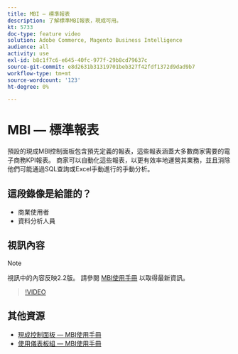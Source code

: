 ```yaml
---
title: MBI — 標準報表
description: 了解標準MBI報表，現成可用。
kt: 5733
doc-type: feature video
solution: Adobe Commerce, Magento Business Intelligence
audience: all
activity: use
exl-id: b8c1f7c6-e645-40fc-977f-29b8cd79637c
source-git-commit: e8d2631b31319701beb327f42fdf1372d9dad9b7
workflow-type: tm+mt
source-wordcount: '123'
ht-degree: 0%

---
```


# MBI — 標準報表

預設的現成MBI控制面板包含預先定義的報表，這些報表涵蓋大多數商家需要的電子商務KPI報表。 商家可以自動化這些報表，以更有效率地運營其業務，並且消除他們可能通過SQL查詢或Excel手動進行的手動分析。

## 這段錄像是給誰的？

- 商業使用者
- 資料分析人員

## 視訊內容

>[!NOTE]
>
>視訊中的內容反映2.2版。 請參閱 [MBI使用手冊](https://experienceleague.adobe.com/docs/commerce-business-intelligence/mbi/guide-overview.html) 以取得最新資訊。

>[!VIDEO](https://video.tv.adobe.com/v/35987?quality=12&learn=on)

## 其他資源

- [現成控制面板 — MBI使用手冊](https://experienceleague.adobe.com/docs/commerce-business-intelligence/mbi/build/dashboards/dashboards-pro.html)
- [使用儀表板組 — MBI使用手冊](https://experienceleague.adobe.com/docs/commerce-business-intelligence/mbi/build/dashboards/using-dashboard-groups.html)
